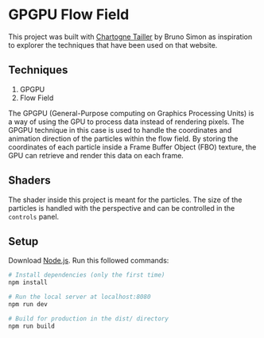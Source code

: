 # GPGPU Flow Field

This project was built with [Chartogne Tailler](https://chartogne-taillet.com/en) by Bruno Simon as inspiration to explorer the techniques that have been used on that website.

## Techniques

1. GPGPU
2. Flow Field

The GPGPU (General-Purpose computing on Graphics Processing Units) is a way of using the GPU to process data instead of rendering pixels. The GPGPU technique in this case is used to handle the coordinates and animation direction of the particles within the flow field. By storing the coordinates of each particle inside a Frame Buffer Object (FBO) texture, the GPU can retrieve and render this data on each frame.

## Shaders

The shader inside this project is meant for the particles. The size of the particles is handled with the perspective and can be controlled in the `controls` panel.

## Setup

Download [Node.js](https://nodejs.org/en/download/).
Run this followed commands:

```bash
# Install dependencies (only the first time)
npm install

# Run the local server at localhost:8080
npm run dev

# Build for production in the dist/ directory
npm run build
```
